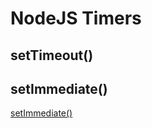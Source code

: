 # NodeJS Timers

## setTimeout()

## setImmediate()

[setImmediate()](nodejs-timers-setimmediate.md)

